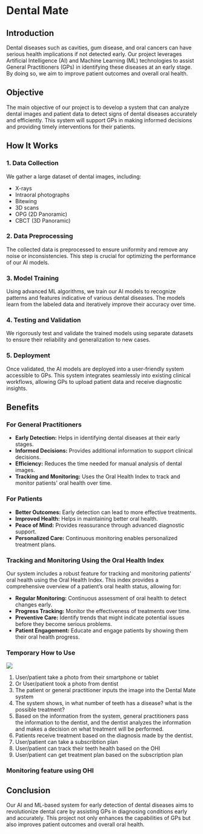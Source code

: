 # Dental Mate

## Introduction
Dental diseases such as cavities, gum disease, and oral cancers can have serious health implications if not detected early. Our project leverages Artificial Intelligence (AI) and Machine Learning (ML) technologies to assist General Practitioners (GPs) in identifying these diseases at an early stage. By doing so, we aim to improve patient outcomes and overall oral health.

## Objective
The main objective of our project is to develop a system that can analyze dental images and patient data to detect signs of dental diseases accurately and efficiently. This system will support GPs in making informed decisions and providing timely interventions for their patients.

## How It Works

### 1. Data Collection
We gather a large dataset of dental images, including:
- X-rays
- Intraoral photographs
- Bitewing
- 3D scans
- OPG (2D Panoramic)
- CBCT (3D Panoramic)

### 2. Data Preprocessing
The collected data is preprocessed to ensure uniformity and remove any noise or inconsistencies. This step is crucial for optimizing the performance of our AI models.

### 3. Model Training
Using advanced ML algorithms, we train our AI models to recognize patterns and features indicative of various dental diseases. The models learn from the labeled data and iteratively improve their accuracy over time.

### 4. Testing and Validation
We rigorously test and validate the trained models using separate datasets to ensure their reliability and generalization to new cases.

### 5. Deployment
Once validated, the AI models are deployed into a user-friendly system accessible to GPs. This system integrates seamlessly into existing clinical workflows, allowing GPs to upload patient data and receive diagnostic insights.

## Benefits

### For General Practitioners
- **Early Detection:** Helps in identifying dental diseases at their early stages.
- **Informed Decisions:** Provides additional information to support clinical decisions.
- **Efficiency:** Reduces the time needed for manual analysis of dental images.
- **Tracking and Monitoring:** Uses the Oral Health Index to track and monitor patients' oral health over time.

### For Patients
- **Better Outcomes:** Early detection can lead to more effective treatments.
- **Improved Health:** Helps in maintaining better oral health.
- **Peace of Mind:** Provides reassurance through advanced diagnostic support.
- **Personalized Care:** Continuous monitoring enables personalized treatment plans.

### Tracking and Monitoring Using the Oral Health Index
Our system includes a robust feature for tracking and monitoring patients' oral health using the Oral Health Index. This index provides a comprehensive overview of a patient’s oral health status, allowing for:
- **Regular Monitoring:** Continuous assessment of oral health to detect changes early.
- **Progress Tracking:** Monitor the effectiveness of treatments over time.
- **Preventive Care:** Identify trends that might indicate potential issues before they become serious problems.
- **Patient Engagement:** Educate and engage patients by showing them their oral health progress.

### Temporary How to Use
<img src="./assets/DentalMate_howitworks.png" >

1. User/patient take a photo from their smartphone or tablet
2. Or User/patient took a photo from dentist 
3. The patient or general practitioner inputs the image into the Dental Mate system
4. The system shows, in what number of teeth has a disease? what is the possible treatment?
5. Based on the information from the system, general practitioners pass the information to the dentist, and the dentist analyzes the information and makes a decision on what treatment will be performed.
6. Patients receive treatment based on the diagnosis made by the dentist.
7. User/patient can take a subscribtion plan 
8. User/patient can track their teeth health based on the OHI 
9.  User/patient can get treatment plan based on the subscription plan

### Monitoring feature using OHI


## Conclusion
Our AI and ML-based system for early detection of dental diseases aims to revolutionize dental care by assisting GPs in diagnosing conditions early and accurately. This project not only enhances the capabilities of GPs but also improves patient outcomes and overall oral health.